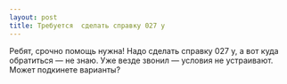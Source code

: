 ```yaml
---
layout: post 
title: Требуется  сделать справку 027 у 
--- 
```

Ребят, срочно помощь нужна! Надо  сделать справку 027 у, а вот куда обратиться — не знаю. Уже везде звонил — условия не устраивают. Может подкинете варианты?